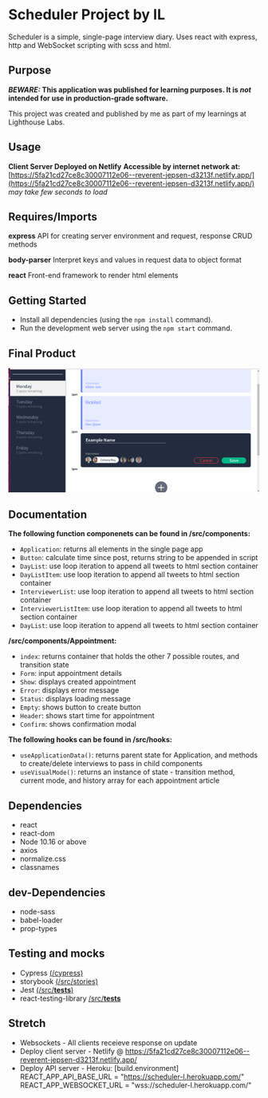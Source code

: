 # Scheduler Project by IL

Scheduler is a simple, single-page interview diary. Uses react with express, http and WebSocket scripting with scss and html.

## Purpose

**_BEWARE:_ This application was published for learning purposes. It is _not_ intended for use in production-grade software.**

This project was created and published by me as part of my learnings at Lighthouse Labs.

## Usage

**Client Server Deployed on Netlify**
**Accessible by internet network at:**
[https://5fa21cd27ce8c30007112e06--reverent-jepsen-d3213f.netlify.app/](https://5fa21cd27ce8c30007112e06--reverent-jepsen-d3213f.netlify.app/) *may take few seconds to load*

## Requires/Imports

**express**
API for creating server environment and request, response CRUD methods

**body-parser**
Interpret keys and values in request data to object format

**react**
Front-end framework to render html elements

## Getting Started

- Install all dependencies (using the `npm install` command).
- Run the development web server using the `npm start` command.

## Final Product

!["Appointment - Form"](https://github.com/ilaksono/scheduler/blob/master/docs/app-form.png)

## Documentation

**The following function componenets can be found in /src/components:**

- `Application`: returns all elements in the single page app
- `Button`: calculate time since post, returns string to be appended in script
- `DayList`: use loop iteration to append all tweets to html section container
- `DayListItem`: use loop iteration to append all tweets to html section container
- `InterviewerList`: use loop iteration to append all tweets to html section container
- `InterviewerListItem`: use loop iteration to append all tweets to html section container
- `DayList`: use loop iteration to append all tweets to html section container

**/src/components/Appointment:**

- `index`: returns container that holds the other 7 possible routes, and transition state
- `Form`: input appointment details
- `Show`: displays created appointment
- `Error`: displays error message
- `Status`: displays loading message
- `Empty`: shows button to create button
- `Header`: shows start time for appointment
- `Confirm`: shows confirmation modal

**The following hooks can be found in /src/hooks:**

- `useApplicationData()`: returns parent state for Application, and methods to create/delete interviews to pass in child components
- `useVisualMode()`: returns an instance of state - transition method, current mode, and history array for each appointment article

## Dependencies

- react
- react-dom
- Node 10.16 or above
- axios
- normalize.css
- classnames

## dev-Dependencies

- node-sass
- babel-loader
- prop-types

## Testing and mocks

- Cypress [(/cypress)](/cypress)
- storybook [(/src/stories)](/src/stories)
- Jest [(/src/__tests__)](/src/__tests__)
- react-testing-library [/src/__tests__](/src/__tests__)

## Stretch

- Websockets - All clients receieve response on update
- Deploy client server - Netlify @ https://5fa21cd27ce8c30007112e06--reverent-jepsen-d3213f.netlify.app/
- Deploy API server - Heroku: 
[build.environment]
  REACT_APP_API_BASE_URL = "https://scheduler-l.herokuapp.com/"
  REACT_APP_WEBSOCKET_URL = "wss://scheduler-l.herokuapp.com/"

